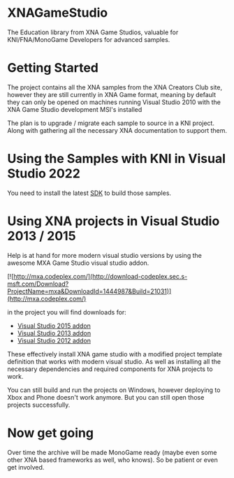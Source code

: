 # XNAGameStudio

The Education library from XNA Game Studios, valuable for KNI/FNA/MonoGame Developers for advanced samples.

# Getting Started

The project contains all the XNA samples from the XNA Creators Club site, however they are still currently in XNA Game format, meaning by default they can only be opened on machines running Visual Studio 2010 with the XNA Game Studio development MSI's installed

The plan is to upgrade / migrate each sample to source in a KNI project.  Along with gathering all the necessary XNA documentation to support them.

# Using the Samples with KNI in Visual Studio 2022

You need to install the latest [SDK](https://github.com/kniEngine/kni/releases/) to build those samples.

# Using XNA projects in Visual Studio 2013 / 2015

Help is at hand for more modern visual studio versions by using the awesome MXA Game Studio visual studio addon.

[![http://mxa.codeplex.com/](http://download-codeplex.sec.s-msft.com/Download?ProjectName=mxa&DownloadId=1444987&Build=21031)](http://mxa.codeplex.com/)

in the project you will find downloads for:

* [Visual Studio 2015 addon](http://mxa.codeplex.com/releases/view/618279)
* [Visual Studio 2013 addon](http://mxa.codeplex.com/releases/view/117230)
* [Visual Studio 2012 addon](http://mxa.codeplex.com/releases/view/117564)

These effectively install XNA game studio with a modified project template definition that works with modern visual studio.
As well as installing all the necessary dependencies and required components for XNA projects to work.

You can still build and run the projects on Windows, however deploying to Xbox and Phone doesn't work anymore. But you can still open those projects successfully.

# Now get going

Over time the archive will be made MonoGame ready (maybe even some other XNA based frameworks as well, who knows). So be patient or even get involved. 